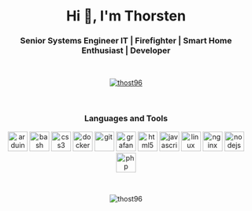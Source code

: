 <h1 align="center">Hi 👋, I'm Thorsten</h1>
<h3 align="center">Senior Systems Engineer IT | Firefighter | Smart Home Enthusiast | Developer</h3>
<br>
<p align="center">
  <a href="https://github.com/ryo-ma/github-profile-trophy"><img src="https://github-profile-trophy.vercel.app/?username=thost96" alt="thost96"/></a> 
</p>
<br>
<h3 align="center">Languages and Tools</h3>
<p align="center"> 
  <img src="https://cdn.worldvectorlogo.com/logos/arduino-1.svg" alt="arduino" width="40" height="40"/>
  <img src="https://cdn.worldvectorlogo.com/logos/bash-1.svg" alt="bash" width="40" height="40"/>
  <img src="https://cdn.worldvectorlogo.com/logos/css3.svg" alt="css3" width="40" height="40"/>
  <img src="https://cdn.worldvectorlogo.com/logos/docker.svg" alt="docker" width="40" height="40"/>
  <img src="https://cdn.worldvectorlogo.com/logos/git-icon.svg" alt="git" width="40" height="40"/>
  <img src="https://cdn.worldvectorlogo.com/logos/grafana.svg" alt="grafana" width="40" height="40"/>
  <img src="https://cdn.worldvectorlogo.com/logos/html5.svg" alt="html5" width="40" height="40"/>
  <img src="https://cdn.worldvectorlogo.com/logos/javascript-4.svg" alt="javascript" width="40" height="40"/>
  <img src="https://cdn.worldvectorlogo.com/logos/linux-tux-2.svg" alt="linux" width="40" height="40"/>  
  <img src="https://cdn.worldvectorlogo.com/logos/nginx-1.svg" alt="nginx" width="40" height="40"/> 
  <img src="https://cdn.worldvectorlogo.com/logos/nodejs-1.svg" alt="nodejs" width="40" height="40"/>
  <img src="https://cdn.worldvectorlogo.com/logos/php-1.svg" alt="php" width="40" height="40"/>
</p>
<br>
<p align="center">
  <img src="https://github-readme-stats.vercel.app/api?username=thost96&show_icons=true&locale=de" alt="thost96" />
</p>
